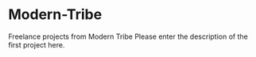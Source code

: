 # Modern-Tribe
Freelance projects from Modern Tribe
Please enter the description of the first project here.
